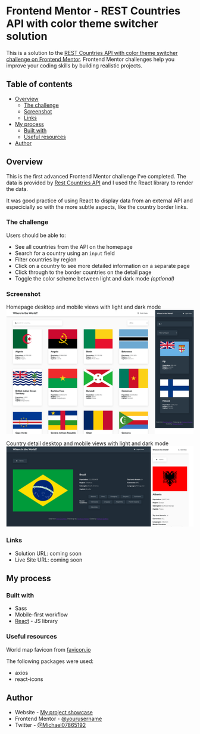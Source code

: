 # Frontend Mentor - REST Countries API with color theme switcher solution

This is a solution to the [REST Countries API with color theme switcher challenge on Frontend Mentor](https://www.frontendmentor.io/challenges/rest-countries-api-with-color-theme-switcher-5cacc469fec04111f7b848ca). Frontend Mentor challenges help you improve your coding skills by building realistic projects.

## Table of contents

- [Overview](#overview)
  - [The challenge](#the-challenge)
  - [Screenshot](#screenshot)
  - [Links](#links)
- [My process](#my-process)
  - [Built with](#built-with)
  - [Useful resources](#useful-resources)
- [Author](#author)

## Overview

This is the first advanced Frontend Mentor challenge I've completed. The data is provided by [Rest Countries API](https://restcountries.com/) and I used the React library to render the data.

It was good practice of using React to display data from an external API and especicially so with the more subtle aspects, like the country border links.

### The challenge

Users should be able to:

- See all countries from the API on the homepage
- Search for a country using an `input` field
- Filter countries by region
- Click on a country to see more detailed information on a separate page
- Click through to the border countries on the detail page
- Toggle the color scheme between light and dark mode *(optional)*

### Screenshot

Homepage desktop and mobile views with light and dark mode
![Homepage screens](./public/screenshot-homepage.png)

Country detail desktop and mobile views with light and dark mode
![Country screens](./public/screenshot-country.png)

### Links

- Solution URL: coming soon
- Live Site URL: coming soon

## My process

### Built with

- Sass
- Mobile-first workflow
- [React](https://reactjs.org/) - JS library

### Useful resources

World map favicon from [favicon.io](https://favicon.io/emoji-favicons/world-map/)

The following packages were used:

- axios
- react-icons

## Author

- Website - [My project showcase](https://michagodfrey.github.io/)
- Frontend Mentor - [@yourusername](https://www.frontendmentor.io/profile/michagodfrey)
- Twitter - [@Michael07865192](https://twitter.com/Michael07865192)
